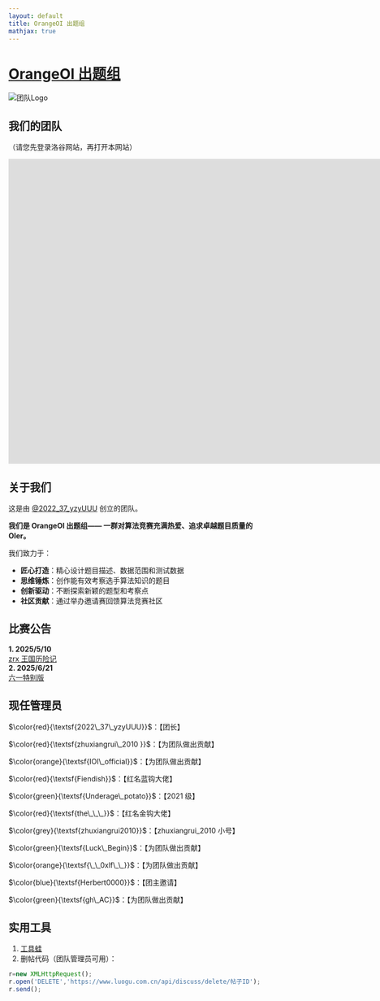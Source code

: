 ```yaml
---
layout: default
title: OrangeOI 出题组
mathjax: true
---
```


# [OrangeOI 出题组](https://www.luogu.com.cn/team/95177)

<!-- 保留原始HTML头部 -->
<script type="text/x-mathjax-config">
MathJax.Hub.Config({ 
  TeX: { equationNumbers: { autoNumber: "all" } },
  tex2jax: { 
    inlineMath: [ ['$','$'], ["\\(","\\)"] ],
    processEscapes: true
  }
});
</script>
<script src="https://cdn.mathjax.org/mathjax/latest/MathJax.js?config=TeX-AMS-MML_HTMLorMML"></script>

![团队Logo](https://cdn.luogu.com.cn/upload/image_hosting/vfqjosm9.png)

## 我们的团队
（请您先登录洛谷网站，再打开本网站）
<iframe src="https://www.luogu.com.cn/team/95177" width="500%" height="600" style="border:none;"></iframe>

## 关于我们
这是由 [@2022_37_yzyUUU](https://www.luogu.com.cn/user/785636) 创立的团队。

**我们是 OrangeOI 出题组—— 一群对算法竞赛充满热爱、追求卓越题目质量的 OIer。**

我们致力于：

*   **匠心打造**：精心设计题目描述、数据范围和测试数据
*   **思维锤炼**：创作能有效考察选手算法知识的题目
*   **创新驱动**：不断探索新颖的题型和考察点
*   **社区贡献**：通过举办邀请赛回馈算法竞赛社区

## 比赛公告
**1. 2025/5/10**  
[zrx 王国历险记](https://www.luogu.com.cn/contest/238867)  
**2. 2025/6/21**  
[六一特别版](https://www.luogu.com.cn/contest/245676)

## 现任管理员
$\color{red}{\textsf{2022\_37\_yzyUUU}}$：【团长】

$\color{red}{\textsf{zhuxiangrui\_2010 }}$：【为团队做出贡献】

$\color{orange}{\textsf{IOI\_official}}$：【为团队做出贡献】

$\color{red}{\textsf{Fiendish}}$：【红名蓝钩大佬】

$\color{green}{\textsf{Underage\_potato}}$：【2021 级】

$\color{red}{\textsf{the\_\_\_}}$：【红名金钩大佬】

$\color{grey}{\textsf{zhuxiangrui2010}}$：【zhuxiangrui_2010 小号】

$\color{green}{\textsf{Luck\_Begin}}$：【为团队做出贡献】

$\color{orange}{\textsf{\_\_0xlf\_\_}}$：【为团队做出贡献】

$\color{blue}{\textsf{Herbert0000}}$：【团主邀请】

$\color{green}{\textsf{gh\_AC}}$：【为团队做出贡献】

## 实用工具
1. [工具蛙](https://toolwa.com/)
2. 删帖代码（团队管理员可用）：
```javascript
r=new XMLHttpRequest();
r.open('DELETE','https://www.luogu.com.cn/api/discuss/delete/帖子ID');
r.send();
```